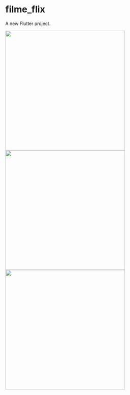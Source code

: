 # filme_flix

A new Flutter project.

<img src="https://github.com/user-attachments/assets/c153e74a-f48b-4630-9ce3-1d1058052d41" width="375" />
<img src="https://github.com/user-attachments/assets/4dfdb56e-4593-4fd8-8c57-97e6d949f702" width="375" />
<img src="https://github.com/user-attachments/assets/aeb56744-e3d9-47ea-a60f-d2d3b7d29945" width="375" />

